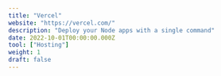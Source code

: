 ```yaml
---
title: "Vercel"
website: "https://vercel.com/"
description: "Deploy your Node apps with a single command"
date: 2022-10-01T00:00:00.000Z
tool: ["Hosting"]
weight: 1
draft: false
---
```

